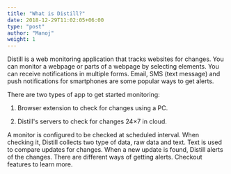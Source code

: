 ```yaml
---
title: "What is Distill?"
date: 2018-12-29T11:02:05+06:00
type: "post"
author: "Manoj"
weight: 1
---
```



  

Distill is a web monitoring application that tracks websites for changes. You can monitor a webpage or parts of a webpage by selecting elements. You can receive notifications in multiple forms. Email, SMS (text message) and push notifications for smartphones are some popular ways to get alerts.

There are two types of app to get started monitoring:

1.  Browser extension to check for changes using a PC.
    
2.  Distill's servers to check for changes 24×7 in cloud.
    

A monitor is configured to be checked at scheduled interval. When checking it, Distill collects two type of data, raw data and text. Text is used to compare updates for changes. When a new update is found, Distill alerts of the changes. There are different ways of getting alerts. Checkout features to learn more.